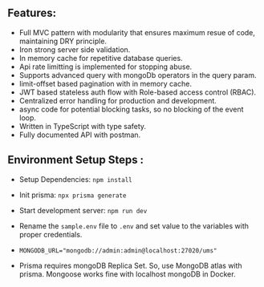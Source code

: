 ## Features:

- Full MVC pattern with modularity that ensures maximum resue of code, maintaining DRY principle.
- Iron strong server side validation.
- In memory cache for repetitive database queries.
- Api rate limitting is implemented for stopping abuse.
- Supports advanced query with mongoDb operators in the query param.
- limit-offset based pagination with in memory cache.
- JWT based stateless auth flow with Role-based access control (RBAC).
- Centralized error handling for production and development.
- async code for potential blocking tasks, so no blocking of the event loop.
- Written in TypeScript with type safety.
- Fully documented API with postman.

## Environment Setup Steps :

- Setup Dependencies: `npm install`

- Init prisma: `npx prisma generate`

- Start development server: `npm run dev`

- Rename the `sample.env` file to `.env` and set value to the variables with proper credentials.

- `MONGODB_URL="mongodb://admin:admin@localhost:27020/ums"`

- Prisma requires mongoDB Replica Set. So, use MongoDB atlas with prisma. Mongoose works fine with localhost mongoDB in Docker.
